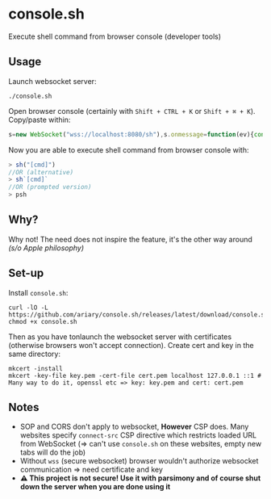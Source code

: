 # console.sh

Execute shell command from browser console (developer tools)

## Usage

Launch websocket server:
```shell
./console.sh
```

Open browser console (certainly with `Shift + CTRL + K` or `Shift + ⌘ + K`). Copy/paste within:
```javascript
s=new WebSocket("wss://localhost:8080/sh"),s.onmessage=function(ev){console.log(ev.data)};function sh(cmd){s.send(cmd)};function promptsh(){cmd=prompt();s.send(cmd)};Object.defineProperty(window, 'psh', { get: promptsh });
```


Now you are able to execute shell command from browser console with:
```javascript
> sh("[cmd]")
//OR (alternative)
> sh`[cmd]`
//OR (prompted version)
> psh
```

## Why?

Why not! The need does not inspire the feature, it's the other way around *(s/o Apple philosophy)*

## Set-up

Install `console.sh`:
```
curl -lO -L https://github.com/ariary/console.sh/releases/latest/download/console.sh
chmod +x console.sh
```

Then as you have tonlaunch the websocket server with certificates (otherwise browsers won't accept connection). Create cert and key in the same directory:
```shell
mkcert -install
mkcert -key-file key.pem -cert-file cert.pem localhost 127.0.0.1 ::1 # Many way to do it, openssl etc => key: key.pem and cert: cert.pem
```

## Notes
* SOP and CORS don't apply to websocket, **However** CSP does. Many websites specify `connect-src` CSP directive which restricts loaded URL from WebSocket (⇒ can't use `console.sh` on these websites, empty new tabs will do the job)
* Without `wss` (secure websocket) browser wouldn't authorize websocket communication ⇒ need certificate and key
* **⚠️ This project is not secure! Use it with parsimony and of course shut down the server when you are done using it**
